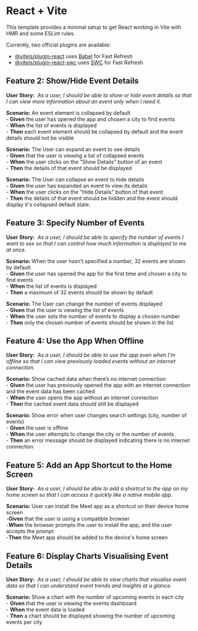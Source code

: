 # React + Vite

This template provides a minimal setup to get React working in Vite with HMR and some ESLint rules.

Currently, two official plugins are available:

- [@vitejs/plugin-react](https://github.com/vitejs/vite-plugin-react/blob/main/packages/plugin-react/README.md) uses [Babel](https://babeljs.io/) for Fast Refresh
- [@vitejs/plugin-react-swc](https://github.com/vitejs/vite-plugin-react-swc) uses [SWC](https://swc.rs/) for Fast Refresh

## Feature 2: Show/Hide Event Details
**User Story:** * As a user, I should be able to show or hide event details so that I can view more information about an event only when I need it.*  

  **Scenario:** An event element is collapsed by default  
    - **Given** the user has opened the app and chosen a city to find events  
    - **When** the list of events is displayed  
    - **Then** each event element should be collapsed by default and the event details should	not be visible  

  **Scenario:** The User can expand an event to see details  
    - **Given** that the user is viewing a list of collapsed events  
    - **When** the user clicks on the "Show Details" button of an event  
    - **Then** the details of that event should be displayed  

  **Scenario:** The User can collapse an event to hide details  
    - **Given** the user has expanded an event to view its details  
    - **When** the user clicks on the "Hide Details" button of that event  
    - **Then** the details of that event should be hidden and the event should display it's collapsed default state.  


## Feature 3: Specify Number of Events
**User Story:**  *As a user, I should be able to specify the number of events I want to see so that I can control how much information is displayed to me at once.*  

  **Scenario:** When the user hasn’t specified a number, 32 events are shown by default  
    - **Given** the user has opened the app for the first time and chosen a city to find events  
    - **When** the list of events is displayed  
    - **Then** a maximum of 32 events should be shown by default  

  **Scenario:** The User can change the number of events displayed  
    - **Given** that the user is viewing the list of events  
    - **When** the user sets the number of events to display a chosen number  
    - **Then** only the chosen number of events should be shown in the list  


## Feature 4: Use the App When Offline
**User Story:** * As a user, I should be able to use the app even when I'm offline so that I can view previously loaded events without an internet connection.*  

  **Scenario:** Show cached data when there’s no internet connection  
    - **Given** the user has previously opened the app with an internet connection
    and the event data has been cached  
    - **When** the user opens the app without an internet connection  
    - **Then** the cached event data should still be displayed  

  **Scenario:** Show error when user changes search settings (city, number of events)  
    - **Given** the user is offline  
    - **When** the user attempts to change the city or the number of events  
    - **Then** an error message should be displayed indicating there is no internet connection  

## Feature 5: Add an App Shortcut to the Home Screen
**User Story:** * As a user, I should be able to add a shortcut to the app on my home screen so that I can access it quickly like a native mobile app.*  

  **Scenario:** User can install the Meet app as a shortcut on their device home screen  
    -**Given** that the user is using a compatible browser  
    -**When** the browser prompts the user to install the app, and the user accepts the prompt  
    -**Then** the Meet app should be added to the device's home screen  

## Feature 6: Display Charts Visualising Event Details
**User Story:**  *As a user, I should be able to view charts that visualise event data so that I can understand event trends and insights at a glance.*  

  **Scenario:** Show a chart with the number of upcoming events in each city  
    - **Given** that the user is viewing the events dashboard  
    - **When** the event data is loaded  
    - **Then** a chart should be displayed showing the number of upcoming events per city  
